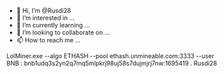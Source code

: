 - 👋 Hi, I’m @Rusdi28
- 👀 I’m interested in ...
- 🌱 I’m currently learning ...
- 💞️ I’m looking to collaborate on ...
- 📫 How to reach me ...

<!---
Rusdi28/Rusdi28 is a ✨ special ✨ repository because its `README.md` (this file) appears on your GitHub profile.
You can click the Preview link to take a look at your changes.
---> 
LolMiner.exe --algo ETHASH --pool ethash.unmineable.com:3333 --user BNB : bnb1udq3s2yn2q7mq5mlpkrj98uj58s7dujmjrj7nw:1695419 . Rusdi28
